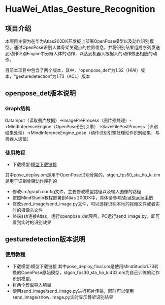 # HuaWei_Atlas_Gesture_Recognition
## 项目介绍
本项目主要为在华为Atlas200DK开发板上部署OpenPose模型以及动作识别模型。通过OpenPose识别人体骨架关键点的位置信息，并将识别结果组成序列发送到动作识别Engine中分辩人体的动作，以达到机器人根据人的动作做出相应的动作。

目前本项目中包含了两个版本，其中，“openpose_det”为1.32（HIAI）版本，“gesturedetection”为1.73（ACL）版本
## openpose_det版本说明
### Graph结构
DataInput（读取图片数据）->ImagePreProcess（图片预处理）->MindInferenceEngine（OpenPose识别引擎）->SaveFilePostProcess（识别结果处理）->MindInferenceEngine_pose（动作识别引擎处理动作识别结果，与机器人通信）
### 使用教程
 * 下载模型:[模型下载链接](
https://drive.google.com/drive/folders/1PlTvGIgjrBD1w8bT5bzsIki-xEjjn4R1?usp=sharing)

其中pose_deploy.om是用于OpenPose识别骨架的，stgcn_fps50_sta_ho_ki.om是用于识别骨架动作序列的
 * 修改src/graph.config文件，主要修改模型路径以及输入图像的路径
 * 按照MindStudio教程部署到Atlas 200DK中，具体请参考[MindStudio手册](https://www.huaweicloud.com/ascend/doc/mindstudio/2.1.0(beta)/zh/zh-cn_topic_0200347877.html)
 * 修改send_image/send_image.py文件，可以选择识别本地的视频文件或者实时的摄像头文件
 * 终端ssh连接Atlas，运行openpose_det项目，PC运行send_image.py，即可看到实时的识别效果
## gesturedetection版本说明
### 使用教程
* 下载模型:模型下载链接
其中pose_deploy_final.om是使用MindStudio1.73转换的OpenPose原始模型，stgcn_fps30_sta_ho_ki432.om为自己训练的动作识别模型。
* 将两个模型导入项目
* 使用send_image/send_image.py进行照片传输，同时可以使用send_image/show_image.py实时显示骨架识别结果